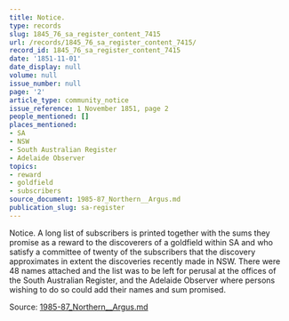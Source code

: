```yaml
---
title: Notice.
type: records
slug: 1845_76_sa_register_content_7415
url: /records/1845_76_sa_register_content_7415/
record_id: 1845_76_sa_register_content_7415
date: '1851-11-01'
date_display: null
volume: null
issue_number: null
page: '2'
article_type: community_notice
issue_reference: 1 November 1851, page 2
people_mentioned: []
places_mentioned:
- SA
- NSW
- South Australian Register
- Adelaide Observer
topics:
- reward
- goldfield
- subscribers
source_document: 1985-87_Northern__Argus.md
publication_slug: sa-register
---
```


Notice.  A long list of subscribers is printed together with the sums they promise as a reward to the discoverers of a goldfield within SA and who satisfy a committee of twenty of the subscribers that the discovery approximates in extent the discoveries recently made in NSW.  There were 48 names attached and the list was to be left for perusal at the offices of the South Australian Register, and the Adelaide Observer where persons wishing to do so could add their names and sum promised.

Source: [1985-87_Northern__Argus.md](/downloads/markdown/1985-87_Northern__Argus.md)
